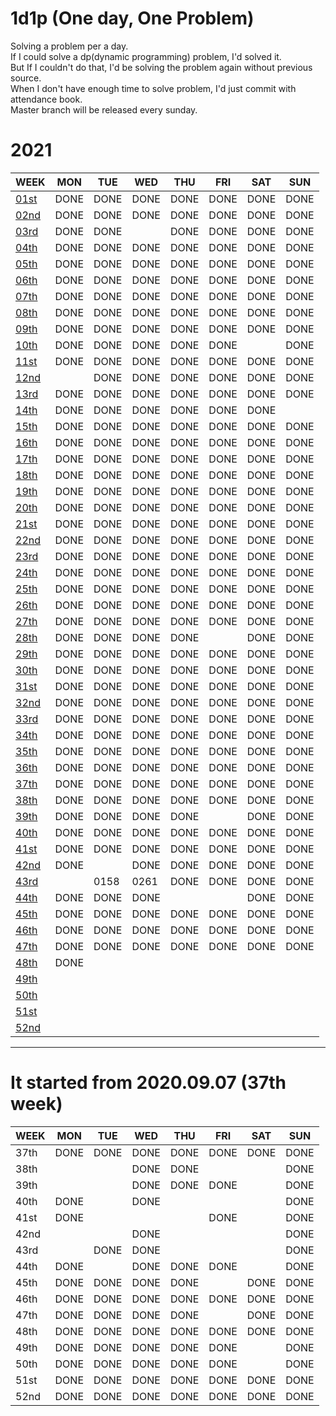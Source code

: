 # 1d1p (One day, One Problem)
Solving a problem per a day. <br>
If I could solve a dp(dynamic programming) problem, I'd solved it. <br>
But If I couldn't do that, I'd be solving the problem again without previous source. <br> 
When I don't have enough time to solve problem, I'd just commit with attendance book. <br>
Master branch will be released every sunday. <br>

# 2021
WEEK                          | MON  | TUE  | WED  | THU  | FRI  | SAT  | SUN
----                          | ---- | ---- | ---- | ---- | ---- | ---- | ----
[01st](./2021/01st/README.md) | DONE | DONE | DONE | DONE | DONE | DONE | DONE
[02nd](./2021/02nd/README.md) | DONE | DONE | DONE | DONE | DONE | DONE | DONE
[03rd](./2021/03rd/README.md) | DONE | DONE |      | DONE | DONE | DONE | DONE
[04th](./2021/04th/README.md) | DONE | DONE | DONE | DONE | DONE | DONE | DONE
[05th](./2021/05th/README.md) | DONE | DONE | DONE | DONE | DONE | DONE | DONE
[06th](./2021/06th/README.md) | DONE | DONE | DONE | DONE | DONE | DONE | DONE
[07th](./2021/07th/README.md) | DONE | DONE | DONE | DONE | DONE | DONE | DONE 
[08th](./2021/08th/README.md) | DONE | DONE | DONE | DONE | DONE | DONE | DONE
[09th](./2021/09th/README.md) | DONE | DONE | DONE | DONE | DONE | DONE | DONE
[10th](./2021/10th/README.md) | DONE | DONE | DONE | DONE | DONE |      | DONE
[11st](./2021/11st/README.md) | DONE | DONE | DONE | DONE | DONE | DONE | DONE
[12nd](./2021/12nd/README.md) |      | DONE | DONE | DONE | DONE | DONE | DONE
[13rd](./2021/13rd/README.md) | DONE | DONE | DONE | DONE | DONE | DONE | DONE
[14th](./2021/14th/README.md) | DONE | DONE | DONE | DONE | DONE | DONE |     
[15th](./2021/15th/README.md) | DONE | DONE | DONE | DONE | DONE | DONE | DONE
[16th](./2021/16th/README.md) | DONE | DONE | DONE | DONE | DONE | DONE | DONE
[17th](./2021/17th/README.md) | DONE | DONE | DONE | DONE | DONE | DONE | DONE
[18th](./2021/18th/README.md) | DONE | DONE | DONE | DONE | DONE | DONE | DONE
[19th](./2021/19th/README.md) | DONE | DONE | DONE | DONE | DONE | DONE | DONE
[20th](./2021/20th/README.md) | DONE | DONE | DONE | DONE | DONE | DONE | DONE
[21st](./2021/21st/README.md) | DONE | DONE | DONE | DONE | DONE | DONE | DONE
[22nd](./2021/22nd/README.md) | DONE | DONE | DONE | DONE | DONE | DONE | DONE
[23rd](./2021/23rd/README.md) | DONE | DONE | DONE | DONE | DONE | DONE | DONE
[24th](./2021/24th/README.md) | DONE | DONE | DONE | DONE | DONE | DONE | DONE
[25th](./2021/25th/README.md) | DONE | DONE | DONE | DONE | DONE | DONE | DONE
[26th](./2021/26th/README.md) | DONE | DONE | DONE | DONE | DONE | DONE | DONE
[27th](./2021/27th/README.md) | DONE | DONE | DONE | DONE | DONE | DONE | DONE
[28th](./2021/28th/README.md) | DONE | DONE | DONE | DONE |      | DONE | DONE
[29th](./2021/29th/README.md) | DONE | DONE | DONE | DONE | DONE | DONE | DONE
[30th](./2021/30th/README.md) | DONE | DONE | DONE | DONE | DONE | DONE | DONE
[31st](./2021/31st/README.md) | DONE | DONE | DONE | DONE | DONE | DONE | DONE
[32nd](./2021/32nd/README.md) | DONE | DONE | DONE | DONE | DONE | DONE | DONE
[33rd](./2021/33rd/README.md) | DONE | DONE | DONE | DONE | DONE | DONE | DONE
[34th](./2021/34th/README.md) | DONE | DONE | DONE | DONE | DONE | DONE | DONE
[35th](./2021/35th/README.md) | DONE | DONE | DONE | DONE | DONE | DONE | DONE
[36th](./2021/36th/README.md) | DONE | DONE | DONE | DONE | DONE | DONE | DONE
[37th](./2021/37th/README.md) | DONE | DONE | DONE | DONE | DONE | DONE | DONE
[38th](./2021/38th/README.md) | DONE | DONE | DONE | DONE | DONE | DONE | DONE
[39th](./2021/39th/README.md) | DONE | DONE | DONE | DONE |      | DONE | DONE
[40th](./2021/40th/README.md) | DONE | DONE | DONE | DONE | DONE | DONE | DONE
[41st](./2021/41st/README.md) | DONE | DONE | DONE | DONE | DONE | DONE | DONE 
[42nd](./2021/42nd/README.md) | DONE |      | DONE | DONE | DONE | DONE | DONE
[43rd](./2021/43rd/README.md) |      | 0158 | 0261 | DONE | DONE | DONE | DONE
[44th](./2021/44th/README.md) | DONE | DONE | DONE |      |      | DONE | DONE
[45th](./2021/45th/README.md) | DONE | DONE | DONE | DONE | DONE | DONE | DONE
[46th](./2021/46th/README.md) | DONE | DONE | DONE | DONE | DONE | DONE | DONE
[47th](./2021/47th/README.md) | DONE | DONE | DONE | DONE | DONE | DONE | DONE
[48th](./2021/48th/README.md) | DONE |      |      |      |      |      |     
[49th](./2021/49th/README.md) |      |      |      |      |      |      |     
[50th](./2021/50th/README.md) |      |      |      |      |      |      |     
[51st](./2021/51st/README.md) |      |      |      |      |      |      |     
[52nd](./2021/52nd/README.md) |      |      |      |      |      |      |     

------------------------------------------------------

# It started from 2020.09.07 (37th week)
WEEK | MON  | TUE  | WED  | THU  | FRI  | SAT  | SUN
---- | ---- | ---- | ---- | ---- | ---- | ---- | ----
37th | DONE | DONE | DONE | DONE | DONE | DONE | DONE
38th |      |      | DONE | DONE |      |      | DONE
39th |      |      | DONE | DONE | DONE |      | DONE
40th | DONE |      | DONE |      |      |      | DONE
41st | DONE |      |      |      | DONE |      | DONE 
42nd |      |      | DONE |      |      |      | DONE
43rd |      | DONE | DONE |      |      |      | DONE
44th | DONE |      | DONE | DONE | DONE |      | DONE
45th | DONE | DONE | DONE | DONE |      | DONE | DONE
46th | DONE | DONE | DONE | DONE | DONE | DONE | DONE
47th | DONE | DONE | DONE | DONE |      | DONE | DONE
48th | DONE | DONE | DONE | DONE | DONE | DONE | DONE
49th | DONE | DONE | DONE | DONE | DONE |      | DONE
50th | DONE | DONE | DONE | DONE | DONE |      | DONE
51st | DONE | DONE | DONE | DONE | DONE | DONE | DONE
52nd | DONE | DONE | DONE | DONE | DONE | DONE | DONE
